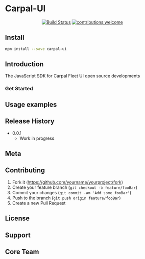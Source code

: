 # Carpal-UI
<div align="center">

[![Build Status](https://travis-ci.org/CarPalFleet/Carpal-UI.svg?branch=master)](https://travis-ci.org/CarpalFleet/Carpal-UI)
[![contributions welcome](https://img.shields.io/badge/contributions-welcome-brightgreen.svg?style=flat)](https://github.com/CarPalFleet/Carpal-UI/issues)

</div>

## Install
```bash
npm install --save carpal-ui
```

## Introduction
The JavaScript SDK for Carpal Fleet UI open source developments

### Get Started

## Usage examples

## Release History

* 0.0.1
    * Work in progress

## Meta

## Contributing
1. Fork it (<https://github.com/yourname/yourproject/fork>)
2. Create your feature branch (`git checkout -b feature/fooBar`)
3. Commit your changes (`git commit -am 'Add some fooBar'`)
4. Push to the branch (`git push origin feature/fooBar`)
5. Create a new Pull Request

## License

## Support


## Core Team
